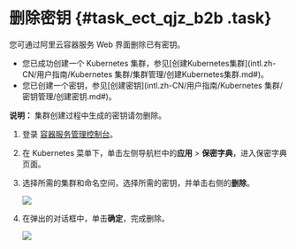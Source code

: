 # 删除密钥 {#task_ect_qjz_b2b .task}

您可通过阿里云容器服务 Web 界面删除已有密钥。

-   您已成功创建一个 Kubernetes 集群，参见[创建Kubernetes集群](intl.zh-CN/用户指南/Kubernetes 集群/集群管理/创建Kubernetes集群.md#)。
-   您已创建一个密钥，参见[创建密钥](intl.zh-CN/用户指南/Kubernetes 集群/密钥管理/创建密钥.md#)。

**说明：** 集群创建过程中生成的密钥请勿删除。

1.  登录 [容器服务管理控制台](https://cs.console.aliyun.com/)。 
2.  在 Kubernetes 菜单下，单击左侧导航栏中的**应用** \> **保密字典**，进入保密字典页面。 
3.  选择所需的集群和命名空间，选择所需的密钥，并单击右侧的**删除**。 

    ![](http://static-aliyun-doc.oss-cn-hangzhou.aliyuncs.com/assets/img/14731/6227_zh-CN.png)

4.  在弹出的对话框中，单击**确定**，完成删除。 

    ![](http://static-aliyun-doc.oss-cn-hangzhou.aliyuncs.com/assets/img/14731/6228_zh-CN.png)


